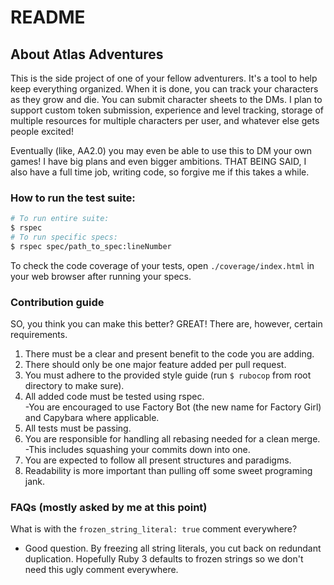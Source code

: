 # README

## About Atlas Adventures
This is the side project of one of your fellow adventurers. It's a tool to help keep everything organized. When it is
done, you can track your characters as they grow and die. You can submit character sheets to the DMs. I plan to support
custom token submission, experience and level tracking, storage of multiple resources for multiple characters per user,
and whatever else gets people excited!

Eventually (like, AA2.0) you may even be able to use this to DM your own games! I have big plans and even bigger
ambitions. THAT BEING SAID, I also have a full time job, writing code, so forgive me if this takes a while.
### How to run the test suite: 
```bash
# To run entire suite:
$ rspec
# To run specific specs:
$ rspec spec/path_to_spec:lineNumber
```
To check the code coverage of your tests, open `./coverage/index.html` in your web browser after running your specs.


### Contribution guide
SO, you think you can make this better? GREAT! There are, however, certain requirements.  
1. There must be a clear and present benefit to the code you are adding.
2. There should only be one major feature added per pull request.
2. You must adhere to the provided style guide (run `$ rubocop` from root directory to make sure).
3. All added code must be tested using rspec.  
    -You are encouraged to use Factory Bot (the new name for Factory Girl) and Capybara where applicable.
4. All tests must be passing.
5. You are responsible for handling all rebasing needed for a clean merge.  
    -This includes squashing your commits down into one.
6. You are expected to follow all present structures and paradigms.
7. Readability is more important than pulling off some sweet programing jank.

### FAQs (mostly asked by me at this point)  
What is with the `frozen_string_literal: true` comment everywhere?  
  - Good question. By freezing all string literals, you cut back on redundant duplication. Hopefully Ruby 3 defaults to
  frozen strings so we don't need this ugly comment everywhere.